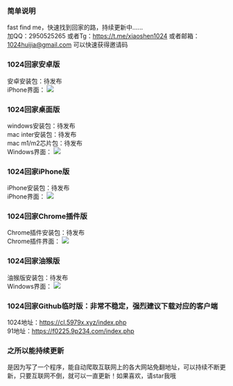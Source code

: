 ### 简单说明  
fast find me，快速找到回家的路，持续更新中......  
加QQ：2950525265 或者Tg：https://t.me/xiaoshen1024 或者邮箱：1024huijia@gmail.com 可以快速获得邀请码


### 1024回家安卓版  
安卓安装包：待发布  
iPhone界面：
![](https://1024.com/wp-content/uploads/2022/01/2022011714060442.jpg)

### 1024回家桌面版  
windows安装包：待发布  
mac inter安装包：待发布  
mac m1/m2芯片包：待发布  
Windows界面：
![](https://p1.pstatp.com/origin/pgc-image/5b1fce82a056446393be86d36b4b7ee9)


### 1024回家iPhone版  
iPhone安装包：待发布  
iPhone界面：
![](https://p1.pstatp.com/origin/pgc-image/5b1fce82a056446393be86d36b4b7ee9)

### 1024回家Chrome插件版
Chrome插件安装包：待发布  
Chrome插件界面：
![](https://p1.pstatp.com/origin/pgc-image/5b1fce82a056446393be86d36b4b7ee9)


### 1024回家油猴版  
油猴版安装包：待发布  
Windows界面：
![](https://p1.pstatp.com/origin/pgc-image/5b1fce82a056446393be86d36b4b7ee9)


### 1024回家Github临时版：非常不稳定，强烈建议下载对应的客户端
1024地址：https://cl.5979x.xyz/index.php  
91地址：https://f0225.9p234.com/index.php

### 之所以能持续更新  
是因为写了一个程序，能自动爬取互联网上的各大网站免翻地址，可以持续不断更新，只要互联网不倒，就可以一直更新！如果喜欢，请star我哦